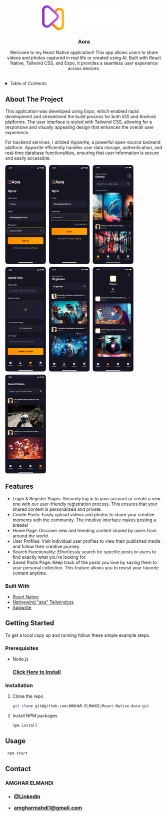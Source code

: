<a name="readme-top"></a>

<br />
<div align="center">
  <a href="https://github.com/AMGHAR-ELMAHDI/React-Native-Aora">
    <img src="./assets/images/logo.png" alt="Logo" height="80">
  </a>

<h3 align="center">Aora</h3>

  <p align="center">
  Welcome to my React Native application! This app allows users to share videos and photos captured in real life or created using AI. Built with React Native, Tailwind CSS, and Expo, it provides a seamless user experience across devices.
    <br />  
    <br />

  </p>
</div>

<details>
  <summary>Table of Contents</summary>
  <ol>
    <li>
      <a href="#about-the-project">About The Project</a>
      <ul>
        <li><a href="#built-with">Built With</a></li>
        <li><a href="#features">Features</a></li>
      </ul>
    </li>
    <li>
      <a href="#getting-started">Getting Started</a>
      <ul>
        <li><a href="#prerequisites">Prerequisites</a></li>
        <li><a href="#installation">Installation</a></li>
      </ul>
    </li>
    <li><a href="#usage">Usage</a></li>
  </ol>
</details>

## About The Project

<p>This application was developed using Expo, which enabled rapid development and streamlined the build process for both iOS and Android platforms. The user interface is styled with Tailwind CSS, allowing for a responsive and visually appealing design that enhances the overall user experience.

For backend services, I utilized Appwrite, a powerful open-source backend platform. Appwrite efficiently handles user data storage, authentication, and real-time database functionalities, ensuring that user information is secure and easily accessible.</p>

<div style="display: flex; flex-wrap: wrap; gap: 10px;">
    <img src="./Images/Signup.png" width="130" />
    <img src="./Images/Login.png" width="130" />
    <img src="./Images/Home.png" width="130" />
    <img src="./Images/Create.png" width="130" />
    <img src="./Images/Search.png" width="130" />
    <img src="./Images/Profile.png" width="130" />
    <img src="./Images/Saved.png" width="130" />
</div>

## Features

- Login & Register Pages: Securely log in to your account or create a new one with our user-friendly registration process. This ensures that your shared content is personalized and private.
- Create Posts: Easily upload videos and photos to share your creative moments with the community. The intuitive interface makes posting a breeze!
- Home Page: Discover new and trending content shared by users from around the world.
- User Profiles: Visit individual user profiles to view their published media and follow their creative journey.
- Search Functionality: Effortlessly search for specific posts or users to find exactly what you're looking for.
- Saved Posts Page: Keep track of the posts you love by saving them to your personal collection. This feature allows you to revisit your favorite content anytime.

### Built With

- <a href="https://reactnative.dev">React Native</a>
- <a href="https://tailwindcss.com">Nativewind "aka" Tailwindcss</a>
- <a href="https://appwrite.io">Appwrite</a>

## Getting Started

To get a local copy up and running follow these simple example steps.

### Prerequisites

- Node.js
  <h3><a href="https://nodejs.org/en/download/package-manager">Click Here to Install</a></h3>

### Installation

1. Clone the repo
   ```sh
   git clone git@github.com:AMGHAR-ELMAHDI/React-Native-Aora.git
   ```
2. Install NPM packages
   ```sh
   npm install
   ```

## Usage

```sh
 npm start
```


## Contact

<h3 >
AMGHAR ELMAHDI
<h3>

- [@LinkedIn](https://www.linkedin.com/in/elmahdi-amghar-148124177/)

- amgharmahdi1@gmail.com

